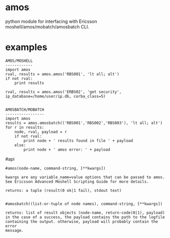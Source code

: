# amos
python module for interfacing with Ericsson moshell/amos/mobatch/amosbatch CLI.

# examples
	AMOS/MOSHELL
	------------
	import amos
	rval, results = amos.amos('RBS001', 'lt all; alt')
	if not rval:
		print results
		
	rval, results = amos.amos('ERBS02', 'get security', ip_database=/home/user/ip.db, corba_class=5)


	AMOSBATCH/MOBATCH
	-----------------
	import amos
	results = amos.amosbatch(('RBS001','RBS002','RBS003'), 'lt all; alt')
	for r in results:
		node, rval, payload = r
		if not rval:
			print node + ' results found in file ' + payload
		else:
			print node + ' amos error: ' + payload
			
#api

	#amos(node-name, command-string, [**kwargs])
  	
  	kwargs are any variable_name=value options that can be passed to amos.
  	See Ericsson Advanced Moshell Scripting Guide for more details.
  
  	returns: a tuple (result(0 ok|1 fail), stdout text)
  
  
	#amosbatch((list-or-tuple of node names), command-string, [**kwargs])
  
  	returns: list of result objects (node-name, return-code(0|1), payload)
  	in the case of a success, the payload contains the path to the logfile
  	containing the output. otherwise, payload will probably contain the error
  	message.
  
  